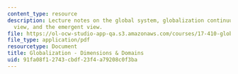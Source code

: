 ```yaml
---
content_type: resource
description: Lecture notes on the global system, globalization continuum, the conventional
  view, and the emergent view.
file: https://ol-ocw-studio-app-qa.s3.amazonaws.com/courses/17-410-globalization-migration-and-international-relations-spring-2006/91fa08f12743cbdf23f4a79208c0f3ba_wk2_highlights.pdf
file_type: application/pdf
resourcetype: Document
title: Globalization - Dimensions & Domains
uid: 91fa08f1-2743-cbdf-23f4-a79208c0f3ba
---
```

